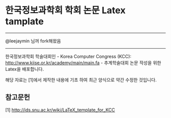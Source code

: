 # 한국정보과학회 학회 논문 Latex tamplate #

----------
@leejaymin 님꺼 fork해왔음

----------

한국정보과학회 학술대회인
	- Korea Computer Congress (KCC): http://www.kiise.or.kr/academy/main/main.fa
	- 추계학술대회 논문 
작성을 위한 Latex을 배포합니다.

해당 자료는 [1]에서 제작한 내용에 기초 하여 최근 양식으로 약간 수정한 것입니다.


## 참고문헌 ##

[1] http://ids.snu.ac.kr/wiki/LaTeX_template_for_KCC
